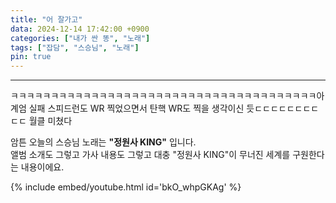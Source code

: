 ```yaml
---
title: "어 잘가고"
data: 2024-12-14 17:42:00 +0900
categories: ["내가 싼 똥", "노래"]
tags: ["잡담", "스승님", "노래"]
pin: true
---
```

***

ㅋㅋㅋㅋㅋㅋㅋㅋㅋㅋㅋㅋㅋㅋㅋㅋㅋㅋㅋㅋㅋㅋㅋㅋㅋㅋㅋㅋㅋㅋㅋㅋㅋㅋㅋㅋㅋㅋ아   
계엄 실패 스피드런도 WR 찍었으면서 탄핵 WR도 찍을 생각이신 듯ㄷㄷㄷㄷㄷㄷㄷㄷㄷㄷ 월클 미쳤다   

암튼 오늘의 스승님 노래는 **"정원사 KING"** 입니다.   
앨범 소개도 그렇고 가사 내용도 그렇고 대충 "정원사 KING"이 무너진 세계를 구원한다는 내용이에요.   

{% include embed/youtube.html id='bkO_whpGKAg' %}

